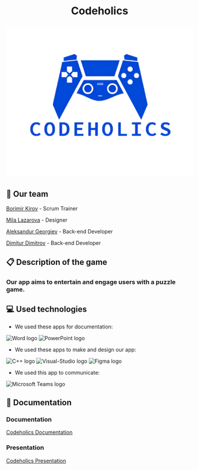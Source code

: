 <h1 align="center"> Codeholics
<p align="center"> <img src="assets/logo-codeholics.png"/>


## 🏢 Our team
<p><a href="https://github.com/BDKirov23">Borimir Kirov</a> - Scrum Trainer</p>
<p><a href="https://github.com/MKLazarova23">Mila Lazarova</a> - Designer</p>
<p><a href="https://github.com/alk09">Aleksandur Georgiev</a> - Back-end Developer</p>
<p><a href="https://github.com/DSDimitrov23">Dimitur Dimitrov</a> - Back-end Developer</p>

## 📋 Description of the game
### Our app aims to entertain and engage users with a puzzle game.

## 💻 Used technologies
- We used these apps for documentation:
<p align="left">
<p>
<img src="https://cdn.worldvectorlogo.com/logos/word-1.svg" alt="Word logo" width=48px>
<img src="https://cdn.worldvectorlogo.com/logos/powerpoint-2.svg" alt="PowerPoint logo" width=48px>
   </p>
</p>

- We used these apps to make and design our app:
<p align="left">
<p>
<img src="https://cdn.worldvectorlogo.com/logos/c.svg" alt="C++ logo" width=48px>
  <img src="https://cdn.worldvectorlogo.com/logos/visual-studio-2013.svg" alt="Visual-Studio logo" width=48px>
<img src="https://cdn.worldvectorlogo.com/logos/figma-5.svg" alt="Figma logo" width=80px>
     </p>
</p>

- We used this app to communicate:
<p align="left">
<p>
    <img src="https://cdn.worldvectorlogo.com/logos/microsoft-teams-1.svg" alt="Microsoft Teams logo" width=48px>
 </p>
</p>

## 📃 Documentation <a name="docs"></a>

###  Documentation

[Codeholics Documentation](https://github.com/alk09/Codeholics/blob/main/docs/Codeholics-documentation.docx)

### Presentation

[Codeholics Presentation](https://github.com/alk09/Codeholics/blob/main/docs/CODEHOLICS-presentation.pptx)

